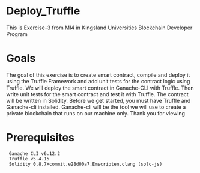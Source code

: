 # Deploy_Truffle
This is Exercise-3 from MI4 in Kingsland Universities Blockchain Developer Program
# Goals
The goal of this exercise is to create smart contract, compile and deploy it using the Truffle Framework and add unit
tests for the contract logic using Truffle. We will deploy the smart contract in Ganache-CLI with Truffle. Then write
unit tests for the smart contract and test it with Truffle. The contract will be written in Solidity. Before we get
started, you must have Truffle and Ganache-cli installed. Ganache-cli will be the tool we will use to create a private
blockchain that runs on our machine only. Thank you for viewing

# Prerequisites
     Ganache CLI v6.12.2
     Truffle v5.4.15
     Solidity 0.8.7+commit.e28d00a7.Emscripten.clang (solc-js)
